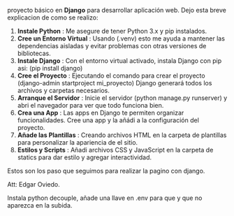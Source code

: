 proyecto básico en **Django** para desarrollar aplicación web. Dejo esta breve explicacion de como se realizo:

1. **Instale Python** : Me asegure de tener Python 3.x y pip instalados.
2. **Cree un Entorno Virtual** : Usando (.venv) esto me ayuda a mantener las dependencias aisladas y evitar problemas con otras versiones de bibliotecas.
3. **Instale Django** : Con el entorno virtual activado, instala Django con pip asi: (pip install django)
4. **Cree el Proyecto** : Ejecutando el comando para crear el proyecto (django-admin startproject mi_proyecto) Django generará todos los archivos y carpetas necesarios.
5. **Arranque el Servidor** : Inicie el servidor  (python manage.py runserver) y abri el navegador para ver que todo funciona bien.
6. **Crea una App** : Las apps en Django te permiten organizar funcionalidades. Cree una app y la añádi a la configuración del proyecto.
7. **Añade las Plantillas** : Creando archivos HTML en la carpeta de plantillas para personalizar la apariencia de el sitio.
8. **Estilos y Scripts** : Añadi archivos CSS y JavaScript en la carpeta de statics para dar estilo y agregar interactividad.

Estos son los paso que seguimos para realizar la pagino con django.

Att: Edgar Oviedo.



Instala python decouple, añade una llave en .env para que y que no aparezca en la subida.
